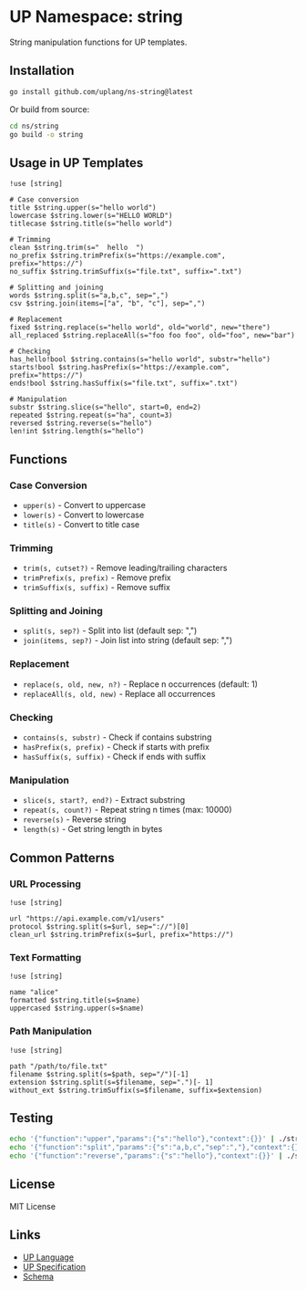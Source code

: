 # UP Namespace: string

String manipulation functions for UP templates.

## Installation

```bash
go install github.com/uplang/ns-string@latest
```

Or build from source:

```bash
cd ns/string
go build -o string
```

## Usage in UP Templates

```up
!use [string]

# Case conversion
title $string.upper(s="hello world")
lowercase $string.lower(s="HELLO WORLD")
titlecase $string.title(s="hello world")

# Trimming
clean $string.trim(s="  hello  ")
no_prefix $string.trimPrefix(s="https://example.com", prefix="https://")
no_suffix $string.trimSuffix(s="file.txt", suffix=".txt")

# Splitting and joining
words $string.split(s="a,b,c", sep=",")
csv $string.join(items=["a", "b", "c"], sep=",")

# Replacement
fixed $string.replace(s="hello world", old="world", new="there")
all_replaced $string.replaceAll(s="foo foo foo", old="foo", new="bar")

# Checking
has_hello!bool $string.contains(s="hello world", substr="hello")
starts!bool $string.hasPrefix(s="https://example.com", prefix="https://")
ends!bool $string.hasSuffix(s="file.txt", suffix=".txt")

# Manipulation
substr $string.slice(s="hello", start=0, end=2)
repeated $string.repeat(s="ha", count=3)
reversed $string.reverse(s="hello")
len!int $string.length(s="hello")
```

## Functions

### Case Conversion

- `upper(s)` - Convert to uppercase
- `lower(s)` - Convert to lowercase
- `title(s)` - Convert to title case

### Trimming

- `trim(s, cutset?)` - Remove leading/trailing characters
- `trimPrefix(s, prefix)` - Remove prefix
- `trimSuffix(s, suffix)` - Remove suffix

### Splitting and Joining

- `split(s, sep?)` - Split into list (default sep: ",")
- `join(items, sep?)` - Join list into string (default sep: ",")

### Replacement

- `replace(s, old, new, n?)` - Replace n occurrences (default: 1)
- `replaceAll(s, old, new)` - Replace all occurrences

### Checking

- `contains(s, substr)` - Check if contains substring
- `hasPrefix(s, prefix)` - Check if starts with prefix
- `hasSuffix(s, suffix)` - Check if ends with suffix

### Manipulation

- `slice(s, start?, end?)` - Extract substring
- `repeat(s, count?)` - Repeat string n times (max: 10000)
- `reverse(s)` - Reverse string
- `length(s)` - Get string length in bytes

## Common Patterns

### URL Processing
```up
!use [string]

url "https://api.example.com/v1/users"
protocol $string.split(s=$url, sep="://")[0]
clean_url $string.trimPrefix(s=$url, prefix="https://")
```

### Text Formatting
```up
!use [string]

name "alice"
formatted $string.title(s=$name)
uppercased $string.upper(s=$name)
```

### Path Manipulation
```up
!use [string]

path "/path/to/file.txt"
filename $string.split(s=$path, sep="/")[-1]
extension $string.split(s=$filename, sep=".")[- 1]
without_ext $string.trimSuffix(s=$filename, suffix=$extension)
```

## Testing

```bash
echo '{"function":"upper","params":{"s":"hello"},"context":{}}' | ./string
echo '{"function":"split","params":{"s":"a,b,c","sep":","},"context":{}}' | ./string
echo '{"function":"reverse","params":{"s":"hello"},"context":{}}' | ./string
```

## License

MIT License

## Links

- [UP Language](https://uplang.org)
- [UP Specification](https://github.com/uplang/spec)
- [Schema](string.up-schema)
